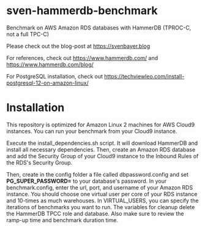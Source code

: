 # sven-hammerdb-benchmark
Benchmark on AWS Amazon RDS databases with HammerDB (TPROC-C, not a full TPC-C)

Please check out the blog-post at https://svenbayer.blog

For references, check out https://www.hammerdb.com/ and https://www.hammerdb.com/blog/

For PostgreSQL installation, check out https://techviewleo.com/install-postgresql-12-on-amazon-linux/

# Installation
This repository is optimized for Amazon Linux 2 machines for AWS Cloud9 instances. You can run your benchmark from your Cloud9 instance.

Execute the install_dependencies.sh script. It will download HammerDB and install all necessary dependencies. Then, create an Amazon RDS database and add the Security Group of your Cloud9 instance to the Inbound Rules of the RDS's Security Group.

Then, create in the config folder a file called dbpassword.config and set **PG_SUPER_PASSWORD=** to your database's password. In your benchmark.config, enter the url, port, and username of your Amazon RDS instance. You should choose one virtual user per core of your RDS instance and 10-times as much warehouses. In VIRTUAL_USERS, you can specify the iterations of benchmarks you want to run. The variables for cleanup delete the HammerDB TPCC role and database. Also make sure to review the ramp-up time and benchmark duration time.
